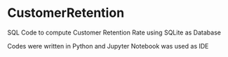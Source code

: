 # CustomerRetention

SQL Code to compute Customer Retention Rate using SQLite as Database

Codes were written in Python and Jupyter Notebook was used as IDE
